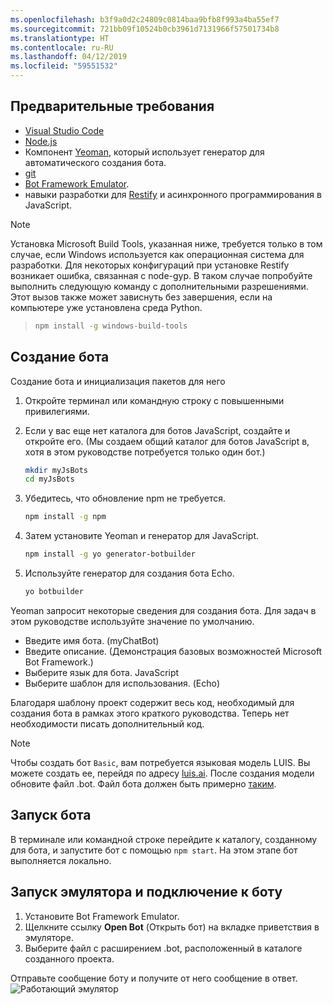 ```yaml
---
ms.openlocfilehash: b3f9a0d2c24809c0814baa9bfb8f993a4ba55ef7
ms.sourcegitcommit: 721bb09f10524b0cb3961d7131966f57501734b8
ms.translationtype: HT
ms.contentlocale: ru-RU
ms.lasthandoff: 04/12/2019
ms.locfileid: "59551532"
---
```

## <a name="prerequisites"></a>Предварительные требования

- [Visual Studio Code](https://www.visualstudio.com/downloads)
- [Node.js](https://nodejs.org/)
- Компонент [Yeoman](http://yeoman.io/), который использует генератор для автоматического создания бота.
- [git](https://git-scm.com/)
- [Bot Framework Emulator](https://github.com/Microsoft/BotFramework-Emulator).
- навыки разработки для [Restify](http://restify.com/) и асинхронного программирования в JavaScript.

> [!NOTE]
> Установка Microsoft Build Tools, указанная ниже, требуется только в том случае, если Windows используется как операционная система для разработки. Для некоторых конфигураций при установке Restify возникает ошибка, связанная с node-gyp.
> В таком случае попробуйте выполнить следующую команду с дополнительными разрешениями.
> Этот вызов также может зависнуть без завершения, если на компьютере уже установлена среда Python.

> ```bash
> npm install -g windows-build-tools
> ```

## <a name="create-a-bot"></a>Создание бота

Создание бота и инициализация пакетов для него

1. Откройте терминал или командную строку с повышенными привилегиями.
1. Если у вас еще нет каталога для ботов JavaScript, создайте и откройте его. (Мы создаем общий каталог для ботов JavaScript в, хотя в этом руководстве потребуется только один бот.)

   ```bash
   mkdir myJsBots
   cd myJsBots
   ```

1. Убедитесь, что обновление npm не требуется.

   ```bash
   npm install -g npm
   ```

1. Затем установите Yeoman и генератор для JavaScript.

   ```bash
   npm install -g yo generator-botbuilder
   ```

1. Используйте генератор для создания бота Echo.

   ```bash
   yo botbuilder
   ```

Yeoman запросит некоторые сведения для создания бота. Для задач в этом руководстве используйте значение по умолчанию.

- Введите имя бота. (myChatBot)
- Введите описание. (Демонстрация базовых возможностей Microsoft Bot Framework.)
- Выберите язык для бота. JavaScript
- Выберите шаблон для использования. (Echo)

Благодаря шаблону проект содержит весь код, необходимый для создания бота в рамках этого краткого руководства. Теперь нет необходимости писать дополнительный код.

> [!NOTE]
> Чтобы создать бот `Basic`, вам потребуется языковая модель LUIS. Вы можете создать ее, перейдя по адресу [luis.ai](https://www.luis.ai). После создания модели обновите файл .bot. Файл бота должен быть примерно [таким](../v4sdk/bot-builder-service-file.md).

## <a name="start-your-bot"></a>Запуск бота

В терминале или командной строке перейдите к каталогу, созданному для бота, и запустите бот с помощью `npm start`. На этом этапе бот выполняется локально.

## <a name="start-the-emulator-and-connect-your-bot"></a>Запуск эмулятора и подключение к боту

1. Установите Bot Framework Emulator.
2. Щелкните ссылку **Open Bot** (Открыть бот) на вкладке приветствия в эмуляторе.
3. Выберите файл с расширением .bot, расположенный в каталоге созданного проекта.

Отправьте сообщение боту и получите от него сообщение в ответ.
![Работающий эмулятор](../media/emulator-v4/js-quickstart.png)
